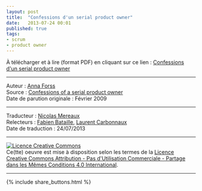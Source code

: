 ```yaml
---
layout: post
title:  "Confessions d'un serial product owner"
date:   2013-07-24 00:01
published: true
tags: 
- scrum
- product owner
---
```


À télécharger et à lire (format PDF) en cliquant sur ce lien : [Confessions d'un serial product owner](https://www.dropbox.com/s/hgcxt22naco262f/Confessions%20d%27un%20serial%20product%20owner%20v1%20-%20fr.pdf?dl=0)


---
Auteur : [Anna Forss](https://annaforss.wordpress.com/about/)  
Source : [Confessions of a serial product owner](http://annaforss.wordpress.com/files/2009/05/confessions-1_0.pdf)  
Date de parution originale : Février 2009  

---
Traducteur : [Nicolas Mereaux](http://www.les-traducteurs-agiles.org/traducteurs/)  
Relecteurs : [Fabien Bataille](http://agile-lean-et-compagnie.com/), [Laurent Carbonnaux](http://lolcx.blogspot.fr/)  
Date de traduction : 24/07/2013  

---

<a rel="license" href="http://creativecommons.org/licenses/by-nc-sa/4.0/"><img alt="Licence Creative Commons" style="border-width:0" src="http://i.creativecommons.org/l/by-nc-sa/4.0/88x31.png" /></a><br />Ce(tte) oeuvre est mise à disposition selon les termes de la <a rel="license" href="http://creativecommons.org/licenses/by-nc-sa/4.0/">Licence Creative Commons Attribution - Pas d'Utilisation Commerciale - Partage dans les Mêmes Conditions 4.0 International</a>.

---

{% include share_buttons.html %}


